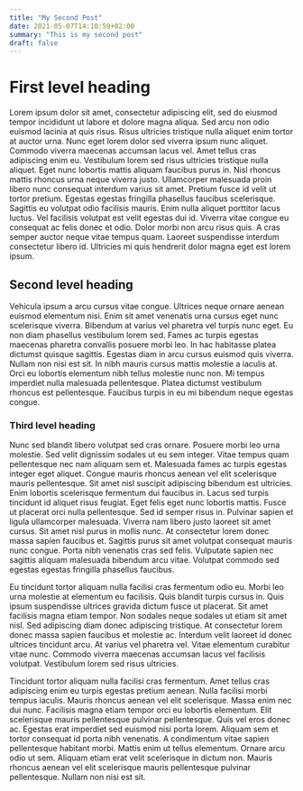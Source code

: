 ```yaml
---
title: "My Second Post"
date: 2021-05-07T14:10:59+02:00
summary: "This is my second post"
draft: false
---
```


# First level heading

Lorem ipsum dolor sit amet, consectetur adipiscing elit, sed do eiusmod tempor incididunt ut labore et dolore magna aliqua. Sed arcu non odio euismod lacinia at quis risus. Risus ultricies tristique nulla aliquet enim tortor at auctor urna. Nunc eget lorem dolor sed viverra ipsum nunc aliquet. Commodo viverra maecenas accumsan lacus vel. Amet tellus cras adipiscing enim eu. Vestibulum lorem sed risus ultricies tristique nulla aliquet. Eget nunc lobortis mattis aliquam faucibus purus in. Nisl rhoncus mattis rhoncus urna neque viverra justo. Ullamcorper malesuada proin libero nunc consequat interdum varius sit amet. Pretium fusce id velit ut tortor pretium. Egestas egestas fringilla phasellus faucibus scelerisque. Sagittis eu volutpat odio facilisis mauris. Enim nulla aliquet porttitor lacus luctus. Vel facilisis volutpat est velit egestas dui id. Viverra vitae congue eu consequat ac felis donec et odio. Dolor morbi non arcu risus quis. A cras semper auctor neque vitae tempus quam. Laoreet suspendisse interdum consectetur libero id. Ultricies mi quis hendrerit dolor magna eget est lorem ipsum.

## Second level heading

Vehicula ipsum a arcu cursus vitae congue. Ultrices neque ornare aenean euismod elementum nisi. Enim sit amet venenatis urna cursus eget nunc scelerisque viverra. Bibendum at varius vel pharetra vel turpis nunc eget. Eu non diam phasellus vestibulum lorem sed. Fames ac turpis egestas maecenas pharetra convallis posuere morbi leo. In hac habitasse platea dictumst quisque sagittis. Egestas diam in arcu cursus euismod quis viverra. Nullam non nisi est sit. In nibh mauris cursus mattis molestie a iaculis at. Orci eu lobortis elementum nibh tellus molestie nunc non. Mi tempus imperdiet nulla malesuada pellentesque. Platea dictumst vestibulum rhoncus est pellentesque. Faucibus turpis in eu mi bibendum neque egestas congue.

### Third level heading

Nunc sed blandit libero volutpat sed cras ornare. Posuere morbi leo urna molestie. Sed velit dignissim sodales ut eu sem integer. Vitae tempus quam pellentesque nec nam aliquam sem et. Malesuada fames ac turpis egestas integer eget aliquet. Congue mauris rhoncus aenean vel elit scelerisque mauris pellentesque. Sit amet nisl suscipit adipiscing bibendum est ultricies. Enim lobortis scelerisque fermentum dui faucibus in. Lacus sed turpis tincidunt id aliquet risus feugiat. Eget felis eget nunc lobortis mattis. Fusce ut placerat orci nulla pellentesque. Sed id semper risus in. Pulvinar sapien et ligula ullamcorper malesuada. Viverra nam libero justo laoreet sit amet cursus. Sit amet nisl purus in mollis nunc. At consectetur lorem donec massa sapien faucibus et. Sagittis purus sit amet volutpat consequat mauris nunc congue. Porta nibh venenatis cras sed felis. Vulputate sapien nec sagittis aliquam malesuada bibendum arcu vitae. Volutpat commodo sed egestas egestas fringilla phasellus faucibus.

Eu tincidunt tortor aliquam nulla facilisi cras fermentum odio eu. Morbi leo urna molestie at elementum eu facilisis. Quis blandit turpis cursus in. Quis ipsum suspendisse ultrices gravida dictum fusce ut placerat. Sit amet facilisis magna etiam tempor. Non sodales neque sodales ut etiam sit amet nisl. Sed adipiscing diam donec adipiscing tristique. At consectetur lorem donec massa sapien faucibus et molestie ac. Interdum velit laoreet id donec ultrices tincidunt arcu. At varius vel pharetra vel. Vitae elementum curabitur vitae nunc. Commodo viverra maecenas accumsan lacus vel facilisis volutpat. Vestibulum lorem sed risus ultricies.

Tincidunt tortor aliquam nulla facilisi cras fermentum. Amet tellus cras adipiscing enim eu turpis egestas pretium aenean. Nulla facilisi morbi tempus iaculis. Mauris rhoncus aenean vel elit scelerisque. Massa enim nec dui nunc. Facilisis magna etiam tempor orci eu lobortis elementum. Elit scelerisque mauris pellentesque pulvinar pellentesque. Quis vel eros donec ac. Egestas erat imperdiet sed euismod nisi porta lorem. Aliquam sem et tortor consequat id porta nibh venenatis. A condimentum vitae sapien pellentesque habitant morbi. Mattis enim ut tellus elementum. Ornare arcu odio ut sem. Aliquam etiam erat velit scelerisque in dictum non. Mauris rhoncus aenean vel elit scelerisque mauris pellentesque pulvinar pellentesque. Nullam non nisi est sit.